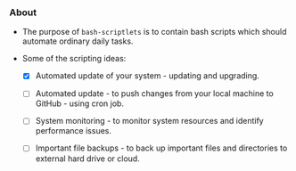 ### About

- The purpose of `bash-scriptlets` is to contain bash scripts which should automate ordinary daily tasks.
- Some of the scripting ideas:

	- [x] Automated update of your system - updating and upgrading.
	- [ ] Automated update - to push changes from your local machine to GitHub - using cron job.
	- [ ] System monitoring - to monitor system resources and identify performance issues.
	- [ ] Important file backups - to back up important files and directories to external
	hard drive or cloud.

